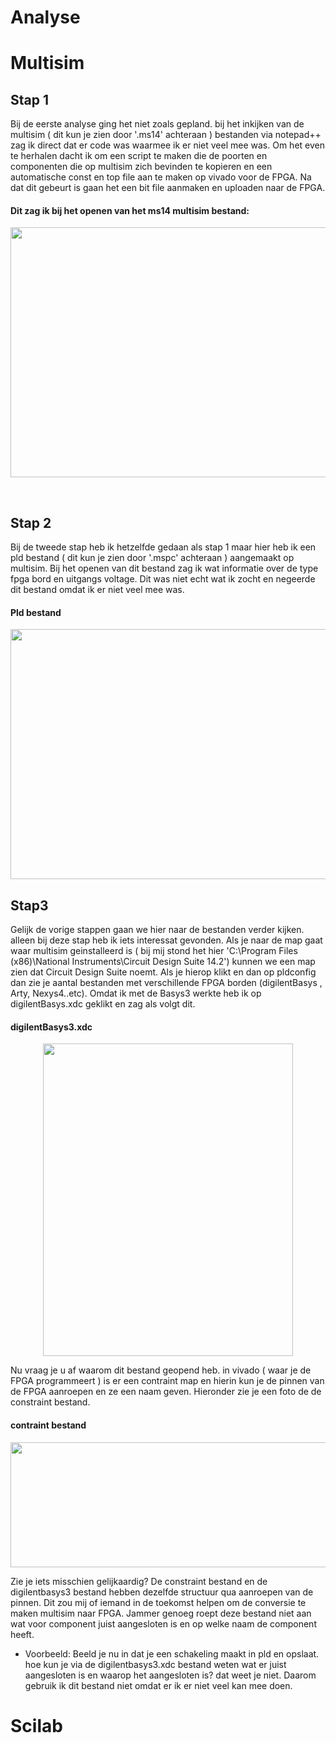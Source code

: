 # **Analyse**

# Multisim 

## Stap 1
Bij de eerste analyse ging het niet zoals gepland. bij het inkijken van de multisim ( dit kun je zien door '.ms14' achteraan ) bestanden via notepad++ zag ik direct dat er code was waarmee ik er niet veel mee was. Om het even te herhalen dacht ik om een script te maken die de poorten en componenten die op multisim zich bevinden te kopieren en een automatische const en top file aan te maken op vivado voor de FPGA. Na dat dit gebeurt is gaan het een bit file aanmaken en uploaden naar de FPGA. 
#### Dit zag ik bij het openen van het ms14 multisim bestand:

<p align="center">
<img img width="900" height="400" src='../../img/analyse1.png'></img><br></p><br>

## Stap 2
Bij de tweede stap heb ik hetzelfde gedaan als stap 1 maar hier heb ik een pld bestand ( dit kun je zien door '.mspc' achteraan ) aangemaakt op multisim. Bij het openen van dit bestand zag ik wat informatie over de type fpga bord en uitgangs voltage. Dit was niet echt wat ik zocht en negeerde dit bestand omdat ik er niet veel mee was. 

#### Pld bestand
<p align="center">
<img img width="900" height="400" src='../../img/analyse2.png'></img><br></p>

## Stap3
Gelijk de vorige stappen gaan we hier naar de bestanden verder kijken. alleen bij deze stap heb ik iets interessat gevonden. Als je naar de map gaat waar multisim geinstalleerd is  ( bij mij stond het hier 'C:\Program Files (x86)\National Instruments\Circuit Design Suite 14.2') kunnen we een map zien dat Circuit Design Suite noemt. Als je hierop klikt en dan op pldconfig dan zie je aantal bestanden met verschillende FPGA borden (digilentBasys , Arty, Nexys4..etc). Omdat ik met de Basys3 werkte heb ik op digilentBasys.xdc geklikt en zag als volgt dit.

#### digilentBasys3.xdc
<p align="center">
<img img width="400" height="500" src='../../img/analyse4.png'></img><br></p>

Nu vraag je u af waarom dit bestand geopend heb.
in vivado ( waar je de FPGA programmeert ) is er een contraint map en hierin kun je de pinnen van de FPGA aanroepen en ze een naam geven. Hieronder zie je een foto de de constraint bestand.

#### contraint bestand
<p align="center">
<img img width="900" height="200" src='../../img/analyse3.png'></img><br></p>

Zie je iets misschien gelijkaardig? De constraint bestand en de digilentbasys3 bestand hebben dezelfde structuur qua aanroepen van de pinnen. 
Dit zou mij of iemand in de toekomst helpen om de conversie te maken multisim naar FPGA. Jammer genoeg roept deze bestand niet aan wat voor component juist aangesloten is en op welke naam de component heeft. 

 * Voorbeeld:
        Beeld je nu in dat je een schakeling maakt in pld en opslaat. 
        hoe kun je via de digilentbasys3.xdc bestand weten wat er juist aangesloten is 
        en waarop het aangesloten is? dat weet je niet. 
        Daarom gebruik ik dit bestand niet omdat er ik er niet veel kan mee doen. 


# Scilab
